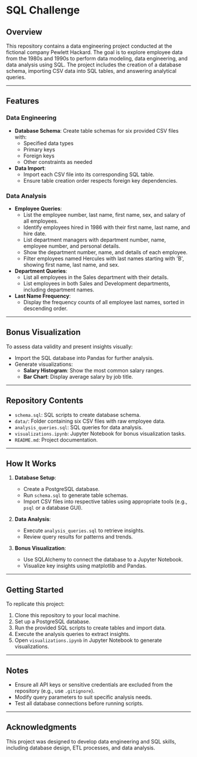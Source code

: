 # SQL Challenge

## Overview
This repository contains a data engineering project conducted at the fictional company Pewlett Hackard. The goal is to explore employee data from the 1980s and 1990s to perform data modeling, data engineering, and data analysis using SQL. The project includes the creation of a database schema, importing CSV data into SQL tables, and answering analytical queries.

---

## Features

### Data Engineering
- **Database Schema**: Create table schemas for six provided CSV files with:
  - Specified data types
  - Primary keys
  - Foreign keys
  - Other constraints as needed
- **Data Import**:
  - Import each CSV file into its corresponding SQL table.
  - Ensure table creation order respects foreign key dependencies.

### Data Analysis
- **Employee Queries**:
  - List the employee number, last name, first name, sex, and salary of all employees.
  - Identify employees hired in 1986 with their first name, last name, and hire date.
  - List department managers with department number, name, employee number, and personal details.
  - Show the department number, name, and details of each employee.
  - Filter employees named Hercules with last names starting with 'B', showing first name, last name, and sex.
- **Department Queries**:
  - List all employees in the Sales department with their details.
  - List employees in both Sales and Development departments, including department names.
- **Last Name Frequency**:
  - Display the frequency counts of all employee last names, sorted in descending order.

---

## Bonus Visualization
To assess data validity and present insights visually:
- Import the SQL database into Pandas for further analysis.
- Generate visualizations:
  - **Salary Histogram**: Show the most common salary ranges.
  - **Bar Chart**: Display average salary by job title.

---

## Repository Contents
- `schema.sql`: SQL scripts to create database schema.
- `data/`: Folder containing six CSV files with raw employee data.
- `analysis_queries.sql`: SQL queries for data analysis.
- `visualizations.ipynb`: Jupyter Notebook for bonus visualization tasks.
- `README.md`: Project documentation.

---

## How It Works
1. **Database Setup**:
   - Create a PostgreSQL database.
   - Run `schema.sql` to generate table schemas.
   - Import CSV files into respective tables using appropriate tools (e.g., `psql` or a database GUI).

2. **Data Analysis**:
   - Execute `analysis_queries.sql` to retrieve insights.
   - Review query results for patterns and trends.

3. **Bonus Visualization**:
   - Use SQLAlchemy to connect the database to a Jupyter Notebook.
   - Visualize key insights using matplotlib and Pandas.

---

## Getting Started
To replicate this project:
1. Clone this repository to your local machine.
2. Set up a PostgreSQL database.
3. Run the provided SQL scripts to create tables and import data.
4. Execute the analysis queries to extract insights.
5. Open `visualizations.ipynb` in Jupyter Notebook to generate visualizations.

---

## Notes
- Ensure all API keys or sensitive credentials are excluded from the repository (e.g., use `.gitignore`).
- Modify query parameters to suit specific analysis needs.
- Test all database connections before running scripts.

---

## Acknowledgments
This project was designed to develop data engineering and SQL skills, including database design, ETL processes, and data analysis.
